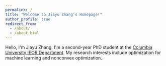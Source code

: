 ```yaml
---
permalink: /
title: "Welcome to Jiayu Zhang's Homepage!"
author_profile: true
redirect_from: 
  - /about/
  - /about.html
---
```


Hello, I'm Jiayu Zhang. I'm a second-year PhD student at the [Columbia University IEOR Department](https://ieor.columbia.edu/). My research interests include optimization for machine learning and nonconvex optimization.